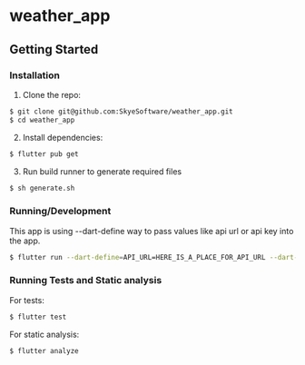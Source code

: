 # weather_app

## Getting Started

### Installation

1. Clone the repo:
```bash
$ git clone git@github.com:SkyeSoftware/weather_app.git
$ cd weather_app
```

2. Install dependencies:
```bash
$ flutter pub get
```

3. Run build runner to generate required files
```bash
$ sh generate.sh
```

### Running/Development
This app is using --dart-define way to pass values like api url or api key into the app.

```bash
$ flutter run --dart-define=API_URL=HERE_IS_A_PLACE_FOR_API_URL --dart-define=API_KEY=HERE_IS_A_PLACE_FOR_API_KEY
```

### Running Tests and Static analysis
For tests:

```bash
$ flutter test
```

For static analysis:
```bash
$ flutter analyze
```

